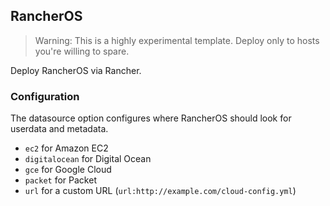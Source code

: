 ## RancherOS
> Warning: This is a highly experimental template. Deploy only to hosts you're willing to spare.

Deploy RancherOS via Rancher.

### Configuration

The datasource option configures where RancherOS should look for userdata and metadata.
- `ec2` for Amazon EC2
- `digitalocean` for Digital Ocean
- `gce` for Google Cloud
- `packet` for Packet
- `url` for a custom URL (`url:http://example.com/cloud-config.yml`)
